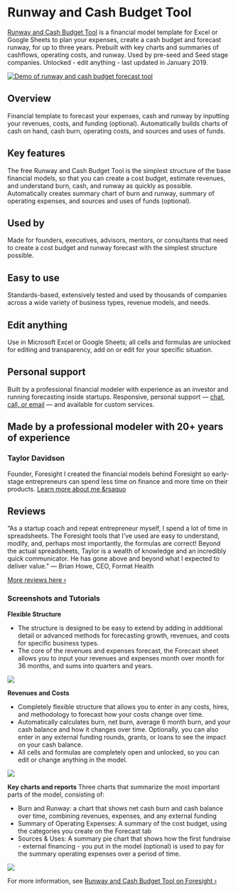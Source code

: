 # Runway and Cash Budget Tool

[Runway and Cash Budget Tool](https://foresight.is/runway-cash-forecasting) is a financial model template for Excel or Google Sheets to plan your expenses, create a cash budget and forecast runway, for up to three years. Prebuilt with key charts and summaries of cashflows, operating costs, and runway. Used by pre-seed and Seed stage companies. Unlocked - edit anything - last updated in January 2019.

[![Demo of runway and cash budget forecast tool](https://foresight.is/assets/img/external/runway_demo.png)](https://foresight.is/runway-cash-forecasting)

## Overview
Financial template to forecast your expenses, cash and runway by inputting your revenues, costs, and funding (optional). Automatically builds charts of cash on hand, cash burn, operating costs, and sources and uses of funds.

## Key features
The free Runway and Cash Budget Tool is the simplest structure of the base financial models, so that you can create a cost budget, estimate revenues, and understand burn, cash, and runway as quickly as possible. Automatically creates summary chart of burn and runway, summary of operating expenses, and sources and uses of funds (optional).

## Used by
Made for founders, executives, advisors, mentors, or consultants that need to create a cost budget and runway forecast with the simplest structure possible.

## Easy to use
Standards-based, extensively tested and used by thousands of companies across a wide variety of business types, revenue models, and needs.

## Edit anything
Use in Microsoft Excel or Google Sheets; all cells and formulas are unlocked for editing and transparency, add on or edit for your specific situation.

## Personal support
Built by a professional financial modeler with experience as an investor and running forecasting inside startups. Responsive, personal support — [chat, call, or email](https://foresight.is/learn/contact) — and available for custom services.

## Made by a professional modeler with 20+ years of experience

### Taylor Davidson
Founder, Foresight
I created the financial models behind Foresight so early-stage entrepreneurs can spend less time on finance and more time on their products. [Learn more about me &rsaquo](https://foresight.is/purpose)

## Reviews
“As a startup coach and repeat entrepreneur myself, I spend a lot of time in spreadsheets. The Foresight tools that I’ve used are easy to understand, modify, and, perhaps most importantly, the formulas are correct! Beyond the actual spreadsheets, Taylor is a wealth of knowledge and an incredibly quick communicator. He has gone above and beyond what I expected to deliver value.”
— Brian Howe, CEO, Format Health

[More reviews here &rsaquo;](https://foresight.is/users)

### Screenshots and Tutorials

**Flexible Structure**

- The structure is designed to be easy to extend by adding in additional detail or advanced methods for forecasting growth, revenues, and costs for specific business types.
- The core of the revenues and expenses forecast, the Forecast sheet allows you to input your revenues and expenses month over month for 36 months, and sums into quarters and years.

![](https://foresight.is/assets/img/features/runway_flexible.png)

**Revenues and Costs**

- Completely flexible structure that allows you to enter in any costs, hires, and methodology to forecast how your costs change over time.
- Automatically calculates burn, net burn, average 6 month burn, and your cash balance and how it changes over time. Optionally, you can also enter in any external funding rounds, grants, or loans to see the impact on your cash balance.
- All cells and formulas are completely open and unlocked, so you can edit or change anything in the model.

![](https://foresight.is/assets/img/features/runway_forecast.png)

**Key charts and reports**
Three charts that summarize the most important parts of the model, consisting of:

- Burn and Runway: a chart that shows net cash burn and cash balance over time, combining revenues, expenses, and any external funding
- Summary of Operating Expenses: A summary of the cost budget, using the categories you create on the Forecast tab
- Sources & Uses: A summary pie chart that shows how the first fundraise - external financing - you put in the model (optional) is used to pay for the summary operating expenses over a period of time.

![](https://foresight.is/assets/img/features/runway_reports.png)

For more information, see [Runway and Cash Budget Tool on Foresight &rsaquo;](https://foresight.is/runway-cash-forecasting)
